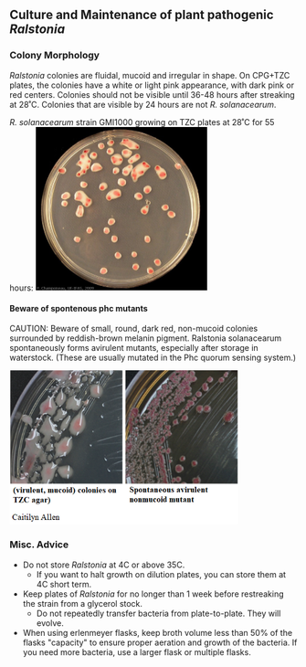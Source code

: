 ## Culture and Maintenance of plant pathogenic *Ralstonia*

### Colony Morphology
*Ralstonia* colonies are fluidal, mucoid and irregular in shape.  On CPG+TZC plates, the colonies have a white or light pink appearance, with dark pink or red centers.  Colonies should not be visible until 36-48 hours after streaking at 28˚C.  Colonies that are visible by 24 hours are not *R. solanacearum*. 

*R. solanacearum* strain GMI1000 growing on TZC plates at 28˚C for 55 hours:
<img src="images/ralstonia_colony_morphology.jpg" width="300">

#### Beware of spontenous phc mutants
CAUTION: Beware of small, round, dark red, non-mucoid colonies surrounded by reddish-brown melanin pigment.  Ralstonia solanacearum spontaneously forms avirulent mutants, especially after storage in waterstock. (These are usually mutated in the Phc quorum sensing system.)  

<img src="images/ralstonia_good_bad_colonies.png" width="400">


### Misc. Advice

* Do not store *Ralstonia* at 4C or above 35C. 
    * If you want to halt growth on dilution plates, you can store them at 4C short term. 
* Keep plates of *Ralstonia* for no longer than 1 week before restreaking the strain from a glycerol stock. 
    * Do not repeatedly transfer bacteria from plate-to-plate. They will evolve. 
* When using erlenmeyer flasks, keep broth volume less than 50% of the flasks "capacity" to ensure proper aeration and growth of the bacteria. If you need more bacteria, use a larger flask or multiple flasks. 
